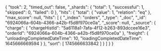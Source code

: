 {
    "took": 2,
    "timed_out": false,
    "_shards": {
        "total": 1,
        "successful": 1,
        "skipped": 0,
        "failed": 0
    },
    "hits": {
        "total": {
            "value": 1,
            "relation": "eq"
        },
        "max_score": null,
        "hits": [
            {
                "_index": "orders",
                "_type": "_doc",
                "_id": "6924066a-604b-4366-a42b-f5d8f970ce0a",
                "_score": null,
                "_source": {
                    "charge": {
                        "chargeHistId": "5a6118a1-7afa-4f12-b263-893dccee16e3",
                        "orderId": "6924066a-604b-4366-a42b-f5d8f970ce0a"
                    },
                    "freight": {
                        "unloadingCompletedDateTime": 10,
                        "loadingCompletedDateTime": 1645666669594
                    }
                },
                "sort": [
                    1745666633842
                ]
            }
        ]
    }
}